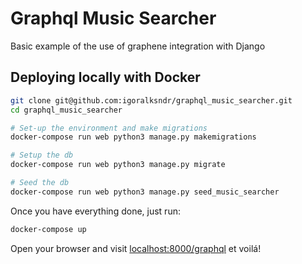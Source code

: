 # Graphql Music Searcher

Basic example of the use of graphene integration with Django

## Deploying locally with Docker


```bash
git clone git@github.com:igoralksndr/graphql_music_searcher.git
cd graphql_music_searcher

# Set-up the environment and make migrations
docker-compose run web python3 manage.py makemigrations

# Setup the db
docker-compose run web python3 manage.py migrate

# Seed the db
docker-compose run web python3 manage.py seed_music_searcher

```

Once you have everything done, just run:

```bash
docker-compose up
```

Open your browser and visit [localhost:8000/graphql](http://localhost:8000/graphql) et voilá!
